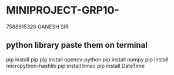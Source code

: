 # MINIPROJECT-GRP10-
7588615326
GANESH SIR
## python library paste them on terminal 
pip install pip
pip install opencv-python
pip install numpy
pip install micropython-hashlib
pip install hmac
pip install DateTime
